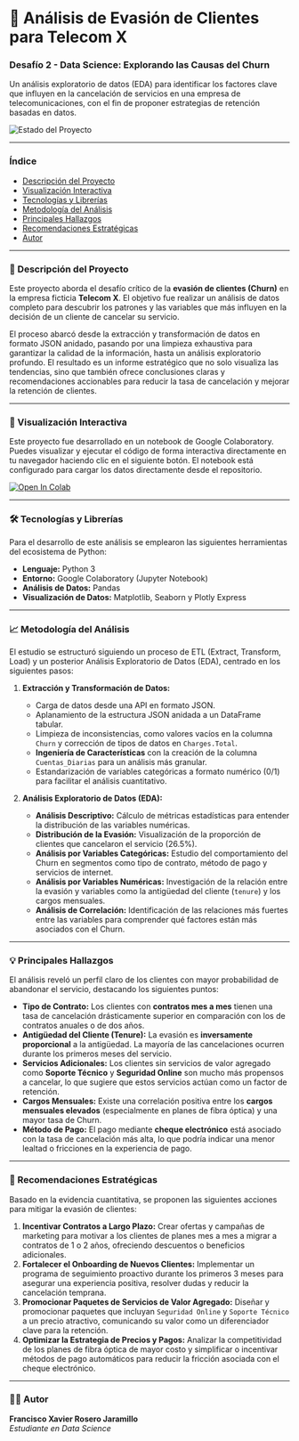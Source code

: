 # 🚀 Análisis de Evasión de Clientes para Telecom X

### Desafío 2 - Data Science: Explorando las Causas del Churn

Un análisis exploratorio de datos (EDA) para identificar los factores clave que influyen en la cancelación de servicios en una empresa de telecomunicaciones, con el fin de proponer estrategias de retención basadas en datos.

![Estado del Proyecto](https://img.shields.io/badge/Estado-Finalizado-green.svg)

---

### **Índice**
* [Descripción del Proyecto](#-descripción-del-proyecto)
* [Visualización Interactiva](#-visualización-interactiva)
* [Tecnologías y Librerías](#️-tecnologías-y-librerías)
* [Metodología del Análisis](#-metodología-del-análisis)
* [Principales Hallazgos](#-principales-hallazgos)
* [Recomendaciones Estratégicas](#-recomendaciones-estratégicas)
* [Autor](#-autor)

---

### 📝 Descripción del Proyecto

Este proyecto aborda el desafío crítico de la **evasión de clientes (Churn)** en la empresa ficticia **Telecom X**. El objetivo fue realizar un análisis de datos completo para descubrir los patrones y las variables que más influyen en la decisión de un cliente de cancelar su servicio.

El proceso abarcó desde la extracción y transformación de datos en formato JSON anidado, pasando por una limpieza exhaustiva para garantizar la calidad de la información, hasta un análisis exploratorio profundo. El resultado es un informe estratégico que no solo visualiza las tendencias, sino que también ofrece conclusiones claras y recomendaciones accionables para reducir la tasa de cancelación y mejorar la retención de clientes.

---

### 🎨 Visualización Interactiva

Este proyecto fue desarrollado en un notebook de Google Colaboratory. Puedes visualizar y ejecutar el código de forma interactiva directamente en tu navegador haciendo clic en el siguiente botón. El notebook está configurado para cargar los datos directamente desde el repositorio.

[![Open In Colab](https://colab.research.google.com/assets/colab-badge.svg)](https://colab.research.google.com/github/TU_USUARIO_DE_GITHUB/NOMBRE_DEL_REPOSITORIO/blob/main/TelecomX_LATAM_challenge2.ipynb)

---

### 🛠️ Tecnologías y Librerías

Para el desarrollo de este análisis se emplearon las siguientes herramientas del ecosistema de Python:

*   **Lenguaje:** Python 3
*   **Entorno:** Google Colaboratory (Jupyter Notebook)
*   **Análisis de Datos:** Pandas
*   **Visualización de Datos:** Matplotlib, Seaborn y Plotly Express

---

### 📈 Metodología del Análisis

El estudio se estructuró siguiendo un proceso de ETL (Extract, Transform, Load) y un posterior Análisis Exploratorio de Datos (EDA), centrado en los siguientes pasos:

1.  **Extracción y Transformación de Datos:**
    *   Carga de datos desde una API en formato JSON.
    *   Aplanamiento de la estructura JSON anidada a un DataFrame tabular.
    *   Limpieza de inconsistencias, como valores vacíos en la columna `Churn` y corrección de tipos de datos en `Charges.Total`.
    *   **Ingeniería de Características** con la creación de la columna `Cuentas_Diarias` para un análisis más granular.
    *   Estandarización de variables categóricas a formato numérico (0/1) para facilitar el análisis cuantitativo.

2.  **Análisis Exploratorio de Datos (EDA):**
    *   **Análisis Descriptivo:** Cálculo de métricas estadísticas para entender la distribución de las variables numéricas.
    *   **Distribución de la Evasión:** Visualización de la proporción de clientes que cancelaron el servicio (26.5%).
    *   **Análisis por Variables Categóricas:** Estudio del comportamiento del Churn en segmentos como tipo de contrato, método de pago y servicios de internet.
    *   **Análisis por Variables Numéricas:** Investigación de la relación entre la evasión y variables como la antigüedad del cliente (`tenure`) y los cargos mensuales.
    *   **Análisis de Correlación:** Identificación de las relaciones más fuertes entre las variables para comprender qué factores están más asociados con el Churn.

---

### 💡 Principales Hallazgos

El análisis reveló un perfil claro de los clientes con mayor probabilidad de abandonar el servicio, destacando los siguientes puntos:

-   **Tipo de Contrato:** Los clientes con **contratos mes a mes** tienen una tasa de cancelación drásticamente superior en comparación con los de contratos anuales o de dos años.
-   **Antigüedad del Cliente (Tenure):** La evasión es **inversamente proporcional** a la antigüedad. La mayoría de las cancelaciones ocurren durante los primeros meses del servicio.
-   **Servicios Adicionales:** Los clientes sin servicios de valor agregado como **Soporte Técnico** y **Seguridad Online** son mucho más propensos a cancelar, lo que sugiere que estos servicios actúan como un factor de retención.
-   **Cargos Mensuales:** Existe una correlación positiva entre los **cargos mensuales elevados** (especialmente en planes de fibra óptica) y una mayor tasa de Churn.
-   **Método de Pago:** El pago mediante **cheque electrónico** está asociado con la tasa de cancelación más alta, lo que podría indicar una menor lealtad o fricciones en la experiencia de pago.

---

### 🎯 Recomendaciones Estratégicas

Basado en la evidencia cuantitativa, se proponen las siguientes acciones para mitigar la evasión de clientes:

1.  **Incentivar Contratos a Largo Plazo:** Crear ofertas y campañas de marketing para motivar a los clientes de planes mes a mes a migrar a contratos de 1 o 2 años, ofreciendo descuentos o beneficios adicionales.
2.  **Fortalecer el Onboarding de Nuevos Clientes:** Implementar un programa de seguimiento proactivo durante los primeros 3 meses para asegurar una experiencia positiva, resolver dudas y reducir la cancelación temprana.
3.  **Promocionar Paquetes de Servicios de Valor Agregado:** Diseñar y promocionar paquetes que incluyan `Seguridad Online` y `Soporte Técnico` a un precio atractivo, comunicando su valor como un diferenciador clave para la retención.
4.  **Optimizar la Estrategia de Precios y Pagos:** Analizar la competitividad de los planes de fibra óptica de mayor costo y simplificar o incentivar métodos de pago automáticos para reducir la fricción asociada con el cheque electrónico.

---

### 👨‍💻 Autor

**Francisco Xavier Rosero Jaramillo**
<br>
*Estudiante en Data Science*
